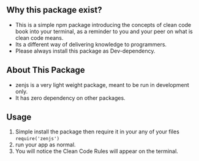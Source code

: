 ## Why this package exist?
- This is a simple npm package introducing the concepts of clean code book into your terminal, as a reminder to you and your peer on what is clean code  means.
- Its a different way of delivering knowledge to programmers.
- Please always install this package as Dev-dependency.

## About This Package
- zenjs is a very light weight package, meant to be run in development only.
- It has zero dependency on other packages.

## Usage
1. Simple install the package then require it in your any of your files
`require('zenjs')`
2. run your app as normal.
3. You will notice the Clean Code Rules will appear on the terminal.
